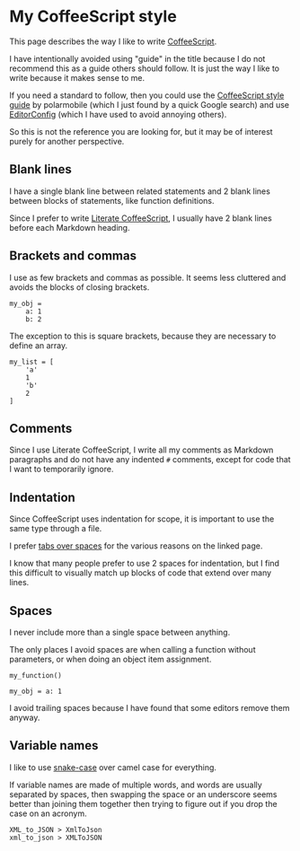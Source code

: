 # My CoffeeScript style

This page describes the way I like to write
[CoffeeScript](http://coffeescript.org/).

I have intentionally avoided using "guide" in the title because I do not
recommend this as a guide others should follow.
It is just the way I like to write because it makes sense to me.

If you need a standard to follow, then you could use the
[CoffeeScript style guide](https://github.com/polarmobile/coffeescript-style-guide)
by polarmobile (which I just found by a quick Google search)
and use
[EditorConfig](http://editorconfig.org/)
(which I have used to avoid annoying others).

So this is not the reference you are looking for, but it may be of
interest purely for another perspective.


## Blank lines

I have a single blank line between related statements and 2 blank lines
between blocks of statements, like function definitions.

Since I prefer to write
[Literate CoffeeScript](http://coffeescript.org/#literate),
I usually have 2 blank lines before each Markdown heading.


## Brackets and commas

I use as few brackets and commas as possible.
It seems less cluttered and avoids the blocks of closing brackets.

	my_obj =
		a: 1
		b: 2

The exception to this is square brackets, because they are necessary to
define an array.

	my_list = [
		'a'
		1
		'b'
		2
	]


## Comments

Since I use Literate CoffeeScript, I write all my comments as Markdown
paragraphs and do not have any indented `#` comments, except for code
that I want to temporarily ignore.


## Indentation

Since CoffeeScript uses indentation for scope, it is important to use
the same type through a file.

I prefer [tabs over spaces](../tabs_vs_spaces/) for the various reasons
on the linked page.

I know that many people prefer to use 2 spaces for indentation, but I
find this difficult to visually match up blocks of code that extend
over many lines.


## Spaces

I never include more than a single space between anything.

The only places I avoid spaces are when calling a function without
parameters, or when doing an object item assignment.

	my_function()

	my_obj = a: 1

I avoid trailing spaces because I have found that some editors remove
them anyway.


## Variable names

I like to use [snake-case](https://en.wikipedia.org/wiki/Snake_case)
over camel case for everything.

If variable names are made of multiple words, and words are usually
separated by spaces, then swapping the space or an underscore seems
better than joining them together then trying to figure out if you drop
the case on an acronym.

	XML_to_JSON > XmlToJson
	xml_to_json > XMLToJSON
